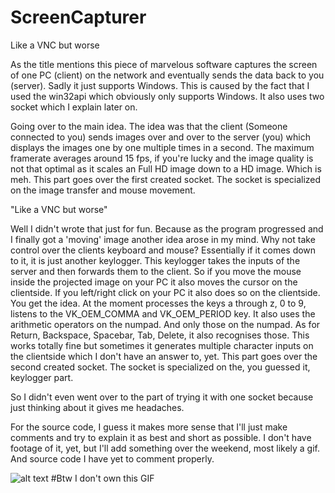 # ScreenCapturer
Like a VNC but worse

As the title mentions this piece of marvelous software captures the screen of one PC (client) on the network and eventually sends the data back to you (server). Sadly it just supports Windows. This is caused by the fact that I used the win32api which obviously only supports Windows. It also uses two socket which I explain later on.

Going over to the main idea. The idea was that the client (Someone connected to you) sends images over and over to the server (you) which displays the images one by one multiple times in a second. The maximum framerate averages around 15 fps, if you're lucky and the image quality is not that optimal as it scales an Full HD image down to a HD image. Which is meh. 
This part goes over the first created socket. The socket is specialized on the image transfer and mouse movement.

"Like a VNC but worse" 

Well I didn't wrote that just for fun. Because as the program progressed and I finally got a 'moving' image another idea arose in my mind. Why not take control over the clients keyboard and mouse?
Essentially if it comes down to it, it is just another keylogger. This keylogger takes the inputs of the server and then forwards them to the client. So if you move the mouse inside the projected image on your PC it also moves the cursor on the clientside. If you left/right click on your PC it also does so on the clientside. You get the idea. At the moment processes the keys a through z,
0 to 9, listens to the VK_OEM_COMMA and VK_OEM_PERIOD key. It also uses the arithmetic operators on the numpad. And only those on the numpad. As for Return, Backspace, Spacebar, Tab, Delete, it also recognises those. This works totally fine but sometimes it generates multiple character inputs on the clientside which I don't have an answer to, yet.
This part goes over the second created socket. The socket is specialized on the, you guessed it, keylogger part.

So I didn't even went over to the part of trying it with one socket because just thinking about it gives me headaches.

For the source code, I guess it makes more sense that I'll just make comments and try to explain it as best and short as possible.
I don't have footage of it, yet, but I'll add something over the weekend, most likely a gif. And source code I have yet to comment properly.

![alt text](https://media.giphy.com/media/13CoXDiaCcCoyk/giphy.gif)
#Btw I don't own this GIF
